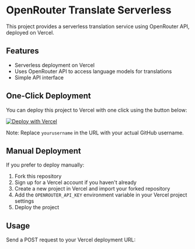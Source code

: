 # OpenRouter Translate Serverless

This project provides a serverless translation service using OpenRouter API, deployed on Vercel.

## Features

- Serverless deployment on Vercel
- Uses OpenRouter API to access language models for translations
- Simple API interface

## One-Click Deployment

You can deploy this project to Vercel with one click using the button below:

[![Deploy with Vercel](https://vercel.com/button)](https://vercel.com/new/clone?repository-url=https%3A%2F%2Fgithub.com%2Fyourusername%2Fopenrouter-translate-serverless&env=OPENROUTER_API_KEY&project-name=openrouter-translate-serverless&repository-name=openrouter-translate-serverless)

Note: Replace `yourusername` in the URL with your actual GitHub username.

## Manual Deployment

If you prefer to deploy manually:

1. Fork this repository
2. Sign up for a Vercel account if you haven't already
3. Create a new project in Vercel and import your forked repository
4. Add the `OPENROUTER_API_KEY` environment variable in your Vercel project settings
5. Deploy the project

## Usage

Send a POST request to your Vercel deployment URL:
